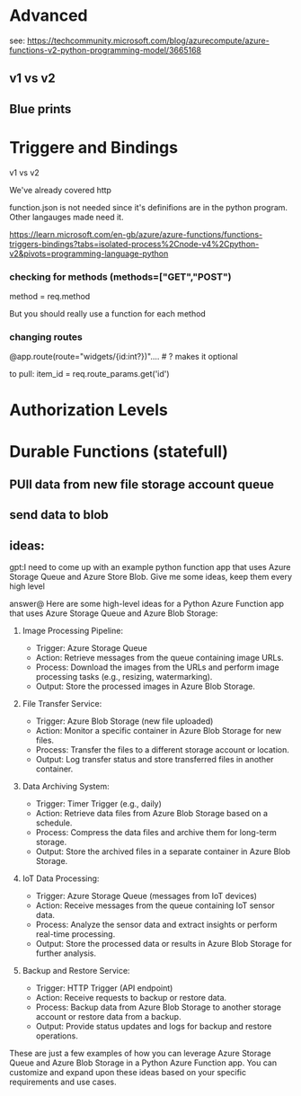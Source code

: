 # Advanced

see: https://techcommunity.microsoft.com/blog/azurecompute/azure-functions-v2-python-programming-model/3665168

## v1 vs v2

## Blue prints

# Triggere and Bindings

v1 vs v2

We've already covered http

function.json is not needed  since it's definifions are in the python program. Other  langauges made need it.



https://learn.microsoft.com/en-gb/azure/azure-functions/functions-triggers-bindings?tabs=isolated-process%2Cnode-v4%2Cpython-v2&pivots=programming-language-python

### checking for methods (methods=["GET","POST")

method = req.method

But you should really use a function for each method

### changing routes

@app.route(route="widgets/{id:int?})".... # ? makes it optional

to pull: item_id = req.route_params.get('id')

# Authorization Levels


# Durable Functions (statefull)

## PUll data from new file storage account queue

## send data to blob

## ideas:

gpt:I need to come up with an example python function app that uses Azure Storage Queue and Azure Store Blob. Give me some ideas, keep them every high level

answer@
Here are some high-level ideas for a Python Azure Function app that uses Azure Storage Queue and Azure Blob Storage:

1. Image Processing Pipeline:
   - Trigger: Azure Storage Queue
   - Action: Retrieve messages from the queue containing image URLs.
   - Process: Download the images from the URLs and perform image processing tasks (e.g., resizing, watermarking).
   - Output: Store the processed images in Azure Blob Storage.

2. File Transfer Service:
   - Trigger: Azure Blob Storage (new file uploaded)
   - Action: Monitor a specific container in Azure Blob Storage for new files.
   - Process: Transfer the files to a different storage account or location.
   - Output: Log transfer status and store transferred files in another container.

3. Data Archiving System:
   - Trigger: Timer Trigger (e.g., daily)
   - Action: Retrieve data files from Azure Blob Storage based on a schedule.
   - Process: Compress the data files and archive them for long-term storage.
   - Output: Store the archived files in a separate container in Azure Blob Storage.

4. IoT Data Processing:
   - Trigger: Azure Storage Queue (messages from IoT devices)
   - Action: Receive messages from the queue containing IoT sensor data.
   - Process: Analyze the sensor data and extract insights or perform real-time processing.
   - Output: Store the processed data or results in Azure Blob Storage for further analysis.

5. Backup and Restore Service:
   - Trigger: HTTP Trigger (API endpoint)
   - Action: Receive requests to backup or restore data.
   - Process: Backup data from Azure Blob Storage to another storage account or restore data from a backup.
   - Output: Provide status updates and logs for backup and restore operations.

These are just a few examples of how you can leverage Azure Storage Queue and Azure Blob Storage in a Python Azure Function app. You can customize and expand upon these ideas based on your specific requirements and use cases.

